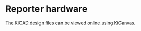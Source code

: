 # Reporter hardware

[The KiCAD design files can be viewed online using KiCanvas.](https://kicanvas.org/?github=https%3A%2F%2Fgithub.com%2Ftvannoy%2Flaser-photogate%2Ftree%2Fhardware%2Fpcb%2Freporter)
